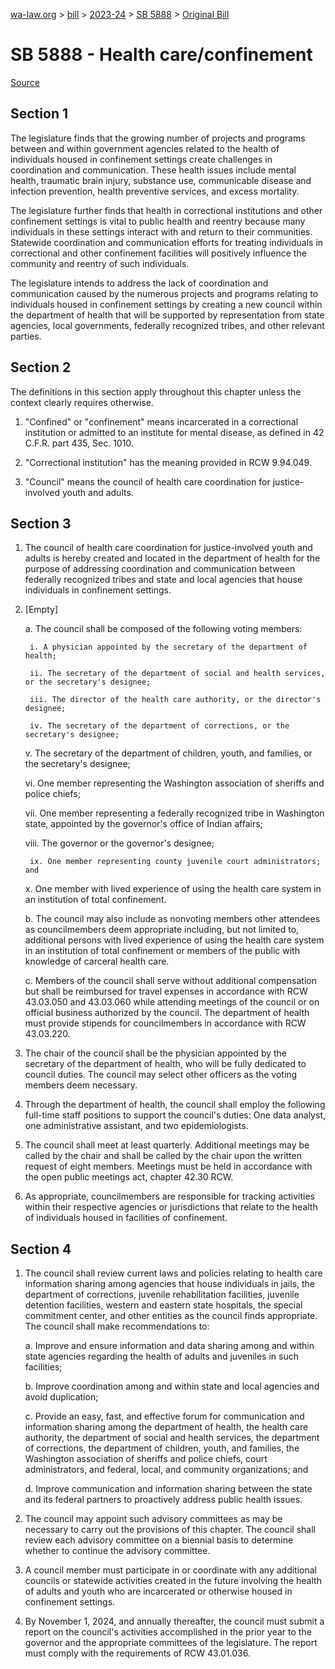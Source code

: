 [wa-law.org](/) > [bill](/bill/) > [2023-24](/bill/2023-24/) > [SB 5888](/bill/2023-24/sb/5888/) > [Original Bill](/bill/2023-24/sb/5888/1/)

# SB 5888 - Health care/confinement

[Source](http://lawfilesext.leg.wa.gov/biennium/2023-24/Pdf/Bills/Senate%20Bills/5888.pdf)

## Section 1
The legislature finds that the growing number of projects and programs between and within government agencies related to the health of individuals housed in confinement settings create challenges in coordination and communication. These health issues include mental health, traumatic brain injury, substance use, communicable disease and infection prevention, health preventive services, and excess mortality.

The legislature further finds that health in correctional institutions and other confinement settings is vital to public health and reentry because many individuals in these settings interact with and return to their communities. Statewide coordination and communication efforts for treating individuals in correctional and other confinement facilities will positively influence the community and reentry of such individuals.

The legislature intends to address the lack of coordination and communication caused by the numerous projects and programs relating to individuals housed in confinement settings by creating a new council within the department of health that will be supported by representation from state agencies, local governments, federally recognized tribes, and other relevant parties.

## Section 2
The definitions in this section apply throughout this chapter unless the context clearly requires otherwise.

1. "Confined" or "confinement" means incarcerated in a correctional institution or admitted to an institute for mental disease, as defined in 42 C.F.R. part 435, Sec. 1010.

2. "Correctional institution" has the meaning provided in RCW 9.94.049.

3. "Council" means the council of health care coordination for justice-involved youth and adults.

## Section 3
1. The council of health care coordination for justice-involved youth and adults is hereby created and located in the department of health for the purpose of addressing coordination and communication between federally recognized tribes and state and local agencies that house individuals in confinement settings.

2. [Empty]

    a. The council shall be composed of the following voting members:

        i. A physician appointed by the secretary of the department of health;

        ii. The secretary of the department of social and health services, or the secretary's designee;

        iii. The director of the health care authority, or the director's designee;

        iv. The secretary of the department of corrections, or the secretary's designee;

    v. The secretary of the department of children, youth, and families, or the secretary's designee;

    vi. One member representing the Washington association of sheriffs and police chiefs;

    vii. One member representing a federally recognized tribe in Washington state, appointed by the governor's office of Indian affairs;

    viii. The governor or the governor's designee;

        ix. One member representing county juvenile court administrators; and

    x. One member with lived experience of using the health care system in an institution of total confinement.

    b. The council may also include as nonvoting members other attendees as councilmembers deem appropriate including, but not limited to, additional persons with lived experience of using the health care system in an institution of total confinement or members of the public with knowledge of carceral health care.

    c. Members of the council shall serve without additional compensation but shall be reimbursed for travel expenses in accordance with RCW 43.03.050 and 43.03.060 while attending meetings of the council or on official business authorized by the council. The department of health must provide stipends for councilmembers in accordance with RCW 43.03.220.

3. The chair of the council shall be the physician appointed by the secretary of the department of health, who will be fully dedicated to council duties. The council may select other officers as the voting members deem necessary.

4. Through the department of health, the council shall employ the following full-time staff positions to support the council's duties: One data analyst, one administrative assistant, and two epidemiologists.

5. The council shall meet at least quarterly. Additional meetings may be called by the chair and shall be called by the chair upon the written request of eight members. Meetings must be held in accordance with the open public meetings act, chapter 42.30 RCW.

6. As appropriate, councilmembers are responsible for tracking activities within their respective agencies or jurisdictions that relate to the health of individuals housed in facilities of confinement.

## Section 4
1. The council shall review current laws and policies relating to health care information sharing among agencies that house individuals in jails, the department of corrections, juvenile rehabilitation facilities, juvenile detention facilities, western and eastern state hospitals, the special commitment center, and other entities as the council finds appropriate. The council shall make recommendations to:

    a. Improve and ensure information and data sharing among and within state agencies regarding the health of adults and juveniles in such facilities;

    b. Improve coordination among and within state and local agencies and avoid duplication;

    c. Provide an easy, fast, and effective forum for communication and information sharing among the department of health, the health care authority, the department of social and health services, the department of corrections, the department of children, youth, and families, the Washington association of sheriffs and police chiefs, court administrators, and federal, local, and community organizations; and

    d. Improve communication and information sharing between the state and its federal partners to proactively address public health issues.

2. The council may appoint such advisory committees as may be necessary to carry out the provisions of this chapter. The council shall review each advisory committee on a biennial basis to determine whether to continue the advisory committee.

3. A council member must participate in or coordinate with any additional councils or statewide activities created in the future involving the health of adults and youth who are incarcerated or otherwise housed in confinement settings.

4. By November 1, 2024, and annually thereafter, the council must submit a report on the council's activities accomplished in the prior year to the governor and the appropriate committees of the legislature. The report must comply with the requirements of RCW 43.01.036.
